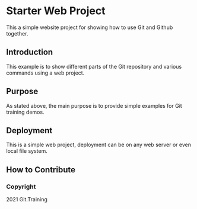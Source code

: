 # Starter Web Project

This a simple website project for
showing how to use Git and Github together.

## Introduction

This example is to show different parts of
the Git repository and various commands 
using a web project.

## Purpose

As stated above, the main purpose is to
provide simple examples for Git training
demos.

## Deployment

This is a simple web project, deployment 
can be on any web server or even local
file system.

## How to Contribute


### Copyright

2021 Git.Training